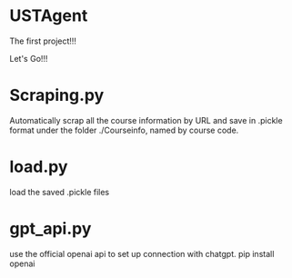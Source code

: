 # USTAgent

The first project!!!

Let's Go!!!


# Scraping.py

Automatically scrap all the course information by URL and save in .pickle format under the folder ./Courseinfo, named by course code.

# load.py

load the saved .pickle files

# gpt_api.py

use the official openai api to set up connection with chatgpt.
pip install openai